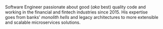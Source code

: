 Software Engineer passionate about good (*aka* best) quality code and working in
the financial and fintech industries since 2015.
His expertise goes from banks' *monolith hells* and legacy architectures to more
extensible and scalable microservices solutions.